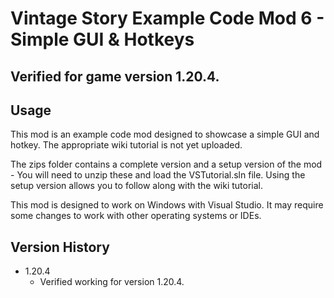 # Vintage Story Example Code Mod 6 - Simple GUI & Hotkeys

## Verified for game version 1.20.4.

## Usage
This mod is an example code mod designed to showcase a simple GUI and hotkey. The appropriate wiki tutorial is not yet uploaded.

The zips folder contains a complete version and a setup version of the mod - You will need to unzip these and load the VSTutorial.sln file.
Using the setup version allows you to follow along with the wiki tutorial.

This mod is designed to work on Windows with Visual Studio. It may require some changes to work with other operating systems or IDEs.

## Version History
 - 1.20.4
   - Verified working for version 1.20.4.
